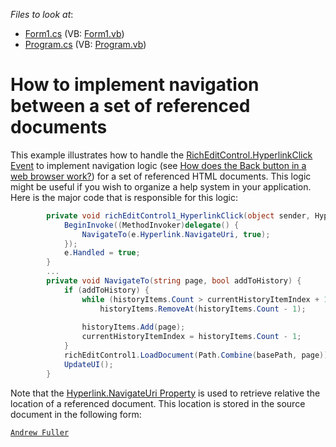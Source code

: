 <!-- default file list -->
*Files to look at*:

* [Form1.cs](./CS/Form1.cs) (VB: [Form1.vb](./VB/Form1.vb))
* [Program.cs](./CS/Program.cs) (VB: [Program.vb](./VB/Program.vb))
<!-- default file list end -->
# How to implement navigation between a set of referenced documents


<p>This example illustrates how to handle the <a href="http://documentation.devexpress.com/#WindowsForms/DevExpressXtraRichEditRichEditControl_HyperlinkClicktopic"><u>RichEditControl.HyperlinkClick Event</u></a> to implement navigation logic (see <a href="http://stackoverflow.com/questions/1313788/how-does-the-back-button-in-a-web-browser-work"><u>How does the Back button in a web browser work?</u></a>) for a set of referenced HTML documents. This logic might be useful if you wish to organize a help system in your application. Here is the major code that is responsible for this logic:<br />
</p>

```cs
        private void richEditControl1_HyperlinkClick(object sender, HyperlinkClickEventArgs e) {
            BeginInvoke((MethodInvoker)delegate() {
                NavigateTo(e.Hyperlink.NavigateUri, true);
            });
            e.Handled = true;
        }
        ...
        private void NavigateTo(string page, bool addToHistory) {
            if (addToHistory) {
                while (historyItems.Count > currentHistoryItemIndex + 1)
                    historyItems.RemoveAt(historyItems.Count - 1);
                
                historyItems.Add(page);
                currentHistoryItemIndex = historyItems.Count - 1;
            }
            richEditControl1.LoadDocument(Path.Combine(basePath, page));
            UpdateUI();
        }

```

<p>Note that the <a href="http://documentation.devexpress.com/#CoreLibraries/DevExpressXtraRichEditAPINativeHyperlink_NavigateUritopic"><u>Hyperlink.NavigateUri Property</u></a> is used to retrieve relative the location of a referenced document. This location is stored in the source document in the following form:<br /> 
</p><para><code lang="html"><a href="AndrewFuller.html"><span class="csBB08E6F5">Andrew Fuller</span></a>

<br/>


